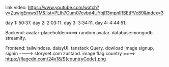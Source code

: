 

link video: https://www.youtube.com/watch?v=ZuwigEmwsTM&list=PLIh7Cum07cvbd4UYpjR3mpnlRSEtPVc89&index=3

day 1:  50:37.
day 2:  2:03:11.
day 3:  3:34:11.
day 4:  4:44:51.




Backend:
avatar-placeholder====> random avatar.
database:mongodb.
streamify.

Frontend:
tailwindcss.
daisyUI.
tanstack Query.
dowload image signup, signin ----> storyset.com
zustand.
image flag country ====> https://flagcdn.com/24x18/${countryCode}.png